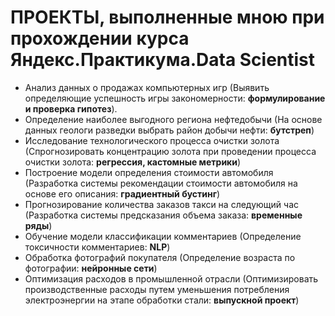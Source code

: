 # ПРОЕКТЫ, выполненные мною при прохождении курса Яндекс.Практикума.Data Scientist
- Анализ данных о продажах компьютерных игр	(Выявить определяющие успешность игры закономерности: **формулирование и проверка гипотез**).
- Определение наиболее выгодного региона нефтедобычи	(На основе данных геологи разведки выбрать район добычи нефти:	**бутстреп**)
- Исследование технологического процесса очистки золота	(Спрогнозировать концентрацию золота при проведении процесса очистки золота:	**регрессия, кастомные метрики**)
- Построение модели определения стоимости автомобиля	(Разработка системы рекомендации стоимости автомобиля на основе его описания:	**градиентный бустинг**)
- Прогнозирование количества заказов такси на следующий час	(Разработка системы предсказания объема заказа:	**временные ряды**)
- Обучение модели классификации комментариев	(Определение токсичности комментариев: **NLP**)
- Обработка фотографий покупателя	(Определение возраста по фотографии: **нейронные сети**)
- Оптимизация расходов в промышленной отрасли	(Оптимизировать производственные расходы путем уменьшения потребления электроэнергии на этапе обработки стали:	**выпускной проект**)
